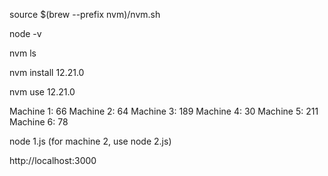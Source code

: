 <!-- Run to access NVM from terminal -->

source $(brew --prefix nvm)/nvm.sh

<!-- Check Node Version to see if you are on Node 12.21.0 -->

node -v

<!-- List versions of Node installed -->

nvm ls

<!-- Install compatible version of Node -->

nvm install 12.21.0

<!-- Use Node 12.21.0, can run node -v again to double confirm -->

nvm use 12.21.0

<!-- Ensure arduino is transmitting value matched to image count -->

Machine 1: 66
Machine 2: 64
Machine 3: 189
Machine 4: 30
Machine 5: 211
Machine 6: 78

<!-- Run site using machine number -->

node 1.js
(for machine 2, use node 2.js)

<!-- Site address -->

http://localhost:3000
